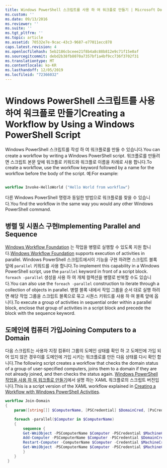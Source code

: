```yaml
---
title: Windows PowerShell 스크립트를 사용 하 여 워크플로 만들기 | Microsoft Docs
ms.custom: ''
ms.date: 09/13/2016
ms.reviewer: ''
ms.suite: ''
ms.tgt_pltfrm: ''
ms.topic: article
ms.assetid: 70532e7e-9cac-43c3-9687-e77011ecc878
caps.latest.revision: 4
ms.openlocfilehash: 5eb2186cbceee21f8b4a8c88b812e9c71f15e0af
ms.sourcegitcommit: debd2b38fb8070a7357bf1a4bf9cc736f3702f31
ms.translationtype: MT
ms.contentlocale: ko-KR
ms.lasthandoff: 12/05/2019
ms.locfileid: "72366032"
---
```

# <a name="creating-a-workflow-by-using-a-windows-powershell-script"></a><span data-ttu-id="1773c-102">Windows PowerShell 스크립트를 사용하여 워크플로 만들기</span><span class="sxs-lookup"><span data-stu-id="1773c-102">Creating a Workflow by Using a Windows PowerShell Script</span></span>

<span data-ttu-id="1773c-103">Windows PowerShell 스크립트를 작성 하 여 워크플로를 만들 수 있습니다.</span><span class="sxs-lookup"><span data-stu-id="1773c-103">You can create a workflow by writing a Windows PowerShell script.</span></span> <span data-ttu-id="1773c-104">워크플로를 만들려면 스크립트 본문 앞에 워크플로 키워드와 워크플로 이름을 차례로 사용 합니다.</span><span class="sxs-lookup"><span data-stu-id="1773c-104">To create a workflow, use the workflow keyword followed by a name for the workflow before the body of the script.</span></span> <span data-ttu-id="1773c-105">예:</span><span class="sxs-lookup"><span data-stu-id="1773c-105">For example:</span></span>

```powershell

workflow Invoke-HelloWorld {"Hello World from workflow"}
```

<span data-ttu-id="1773c-106">다른 Windows PowerShell 명령과 동일한 방법으로 워크플로를 찾을 수 있습니다.</span><span class="sxs-lookup"><span data-stu-id="1773c-106">You find the workflow in the same way you would any other Windows PowerShell command.</span></span>

## <a name="implementing-parallel-and-sequence"></a><span data-ttu-id="1773c-107">병렬 및 시퀀스 구현</span><span class="sxs-lookup"><span data-stu-id="1773c-107">Implementing Parallel and Sequence</span></span>

<span data-ttu-id="1773c-108">[Windows Workflow Foundation](https://msdn.microsoft.com/en-us/library/ms735967.aspx) 는 작업을 병렬로 실행할 수 있도록 지원 합니다.</span><span class="sxs-lookup"><span data-stu-id="1773c-108">[Windows Workflow Foundation](https://msdn.microsoft.com/en-us/library/ms735967.aspx) supports execution of activities in parallel.</span></span> <span data-ttu-id="1773c-109">Windows PowerShell 스크립트에서이 기능을 구현 하려면 스크립트 블록 앞에 `parallel` 키워드를 사용 합니다.</span><span class="sxs-lookup"><span data-stu-id="1773c-109">To implement this capability in a Windows PowerShell script, use the `parallel` keyword in front of a script block.</span></span> <span data-ttu-id="1773c-110">`foreach -parallel` 생성을 사용 하 여 개체 컬렉션을 병렬로 반복할 수도 있습니다.</span><span class="sxs-lookup"><span data-stu-id="1773c-110">You can also use the `foreach -parallel` construction to iterate through a collection of objects in parallel.</span></span> <span data-ttu-id="1773c-111">병렬 블록 내에서 작업 그룹을 순서 대로 실행 하려면 해당 작업 그룹을 스크립트 블록으로 묶고 시퀀스 키워드를 사용 하 여 블록 앞에 옵니다.</span><span class="sxs-lookup"><span data-stu-id="1773c-111">To execute a group of activities in sequential order within a parallel block, enclose that group of activities in a script block and precede the block with the sequence keyword.</span></span>

## <a name="joining-computers-to-a-domain"></a><span data-ttu-id="1773c-112">도메인에 컴퓨터 가입</span><span class="sxs-lookup"><span data-stu-id="1773c-112">Joining Computers to a Domain</span></span>

<span data-ttu-id="1773c-113">다음 스크립트는 사용자 지정 컴퓨터 그룹의 도메인 상태를 확인 하 고 도메인에 가입 되어 있지 않은 경우이를 도메인에 가입 시키는 워크플로를 만든 다음 상태를 다시 확인 합니다.</span><span class="sxs-lookup"><span data-stu-id="1773c-113">The following script creates a workflow that checks the domain status of a group of user-specified computers, joins them to a domain if they are not already joined, and then checks the status again.</span></span> <span data-ttu-id="1773c-114">[Windows PowerShell 작업을 사용 하 여 워크플로 만들기](./creating-a-workflow-with-windows-powershell-activities.md)에서 설명 하는 XAML 워크플로의 스크립트 버전입니다.</span><span class="sxs-lookup"><span data-stu-id="1773c-114">This is a script version of the XAML workflow explained in [Creating a Workflow with Windows PowerShell Activities](./creating-a-workflow-with-windows-powershell-activities.md).</span></span>

```powershell
workflow Join-Domain
{
    param([string[]] $ComputerName, [PSCredential] $DomainCred, [PsCredential] $MachineCred)

    foreach -parallel($Computer in $ComputerName)
    {
        sequence {
        Get-WmiObject -PSComputerName $Computer -PSCredential $MachineCred
        Add-Computer -PSComputerName $Computer -PSCredential $DomainCred
        Restart-Computer -ComputerName $Computer -Credential $MachineCred -For PowerShell -Force -Wait -PSComputerName ""
        Get-WmiObject -PSComputerName $Computer -PSCredential $MachineCred
        }
    }
 }

```